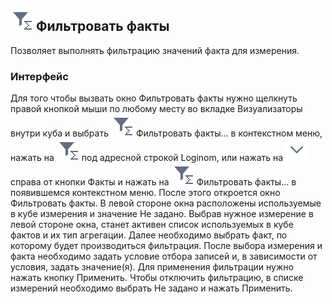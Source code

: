 ## ![](../../images/icons/cube-cases/cube-cases-case-filter_default.svg) Фильтровать факты

Позволяет выполнять фильтрацию значений факта для измерения.

### Интерфейс

Для того чтобы вызвать окно Фильтровать факты нужно щелкнуть правой кнопкой мыши по любому месту во вкладке Визуализаторы внутри куба и выбрать ![](../../images/icons/cube-cases/cube-cases-case-filter_default.svg) Фильтровать факты... в контекстном меню, нажать на ![](../../images/icons/cube-cases/cube-cases-case-filter_default.svg) под адресной строкой Loginom, или нажать на ![](../../images/icons/toolbar-controls_18x18/toolbar-controls_18x18_down_default.svg) справа от кнопки Факты и нажать на ![](../../images/icons/cube-cases/cube-cases-case-filter_default.svg) Фильтровать факты... в появившемся контекстном меню. После этого откроется окно Фильтровать факты. В левой стороне окна расположены используемые в кубе измерения и значение Не задано. Выбрав нужное измерение в левой стороне окна, станет активен список используемых в кубе фактов и их тип агрегации. Далее необходимо выбрать факт, по которому будет производиться фильтрация. После выбора измерения и факта необходимо задать условие отбора записей и, в зависимости от условия, задать значение(я). Для применения фильтрации нужно нажать кнопку Применить. Чтобы отключить фильтрацию, в списке измерений необходимо выбрать Не задано и нажать Применить.